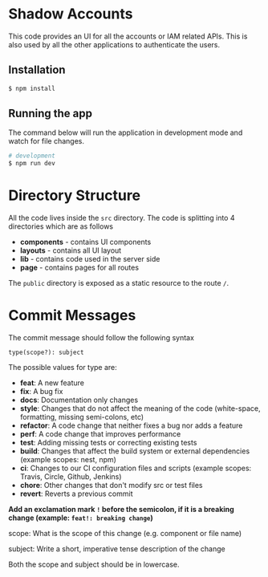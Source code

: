 # Shadow Accounts

This code provides an UI for all the accounts or IAM related APIs. This is also used by all the other applications to authenticate the users.

## Installation

```bash
$ npm install
```

## Running the app

The command below will run the application in development mode and watch for file changes.

```bash
# development
$ npm run dev
```

# Directory Structure

All the code lives inside the `src` directory. The code is splitting into 4 directories which are as follows

- **components** - contains UI components
- **layouts** - contains all UI layout
- **lib** - contains code used in the server side
- **page** - contains pages for all routes

The `public` directory is exposed as a static resource to the route `/`.

# Commit Messages

The commit message should follow the following syntax

    type(scope?): subject

The possible values for type are:

- **feat**: A new feature
- **fix**: A bug fix
- **docs**: Documentation only changes
- **style**: Changes that do not affect the meaning of the code (white-space, formatting, missing semi-colons, etc)
- **refactor**: A code change that neither fixes a bug nor adds a feature
- **perf**: A code change that improves performance
- **test**: Adding missing tests or correcting existing tests
- **build**: Changes that affect the build system or external dependencies (example scopes: nest, npm)
- **ci**: Changes to our CI configuration files and scripts (example scopes: Travis, Circle, Github, Jenkins)
- **chore**: Other changes that don't modify src or test files
- **revert**: Reverts a previous commit

**Add an exclamation mark `!` before the semicolon, if it is a breaking change (example: `feat!: breaking change`)**

scope: What is the scope of this change (e.g. component or file name)

subject: Write a short, imperative tense description of the change

Both the scope and subject should be in lowercase.
